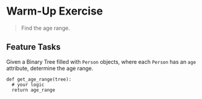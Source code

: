 # Warm-Up Exercise

> Find the age range.

## Feature Tasks

Given a Binary Tree filled with `Person` objects, where each `Person` has an `age` attribute, determine the age range. 

```
def get_age_range(tree):
  # your logic
  return age_range
```
